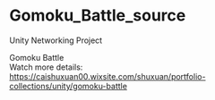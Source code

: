 # Gomoku_Battle_source
Unity Networking Project

Gomoku Battle<br/>
Watch more details:<br/>
https://caishuxuan00.wixsite.com/shuxuan/portfolio-collections/unity/gomoku-battle

